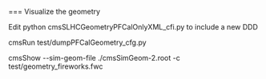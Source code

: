 === Visualize the geometry

Edit python cmsSLHCGeometryPFCalOnlyXML_cfi.py to include a new DDD 

cmsRun test/dumpPFCalGeometry_cfg.py

cmsShow --sim-geom-file ./cmsSimGeom-2.root -c test/geometry_fireworks.fwc
